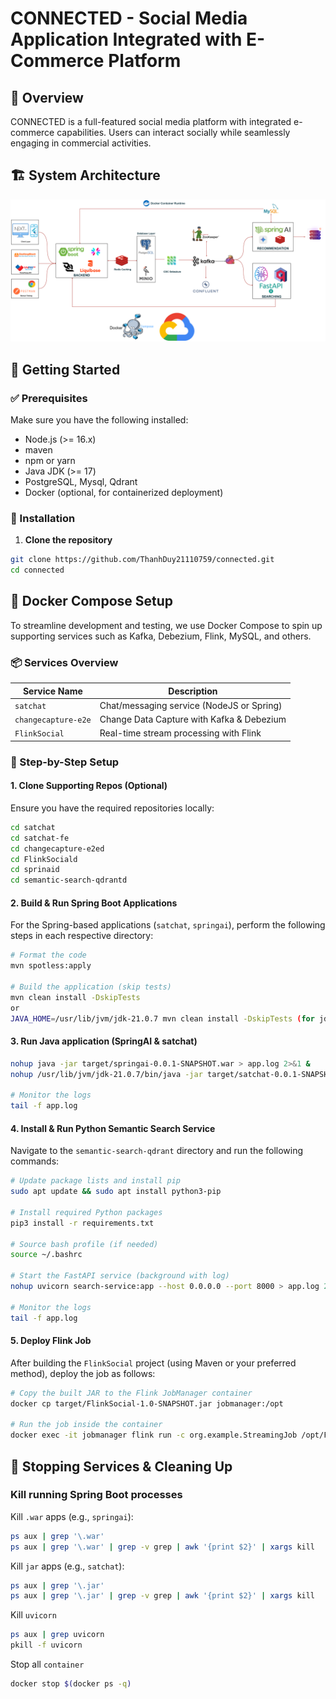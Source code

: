 # CONNECTED - Social Media Application Integrated with E-Commerce Platform

## 📌 Overview

CONNECTED is a full-featured social media platform with integrated e-commerce capabilities. Users can interact socially while seamlessly engaging in commercial activities.

## 🏗️ System Architecture

![System Architecture Diagram](./SYSTEM-ARCHITECTURE.png)

## 🚀 Getting Started

### ✅ Prerequisites

Make sure you have the following installed:

- Node.js (>= 16.x)
- maven
- npm or yarn
- Java JDK (>= 17)
- PostgreSQL, Mysql, Qdrant
- Docker (optional, for containerized deployment)

### 🔧 Installation

1. **Clone the repository**

```bash
git clone https://github.com/ThanhDuy21110759/connected.git
cd connected
```

## 🐳 Docker Compose Setup

To streamline development and testing, we use Docker Compose to spin up supporting services such as Kafka, Debezium, Flink, MySQL, and others.

### 📦 Services Overview

| Service Name        | Description                               |
| ------------------- | ----------------------------------------- |
| `satchat`           | Chat/messaging service (NodeJS or Spring) |
| `changecapture-e2e` | Change Data Capture with Kafka & Debezium |
| `FlinkSocial`       | Real-time stream processing with Flink    |

### 🧰 Step-by-Step Setup

#### 1. Clone Supporting Repos (Optional)

Ensure you have the required repositories locally:

```bash
cd satchat
cd satchat-fe
cd changecapture-e2ed
cd FlinkSociald
cd sprinaid
cd semantic-search-qdrantd
```

#### 2. Build & Run Spring Boot Applications

For the Spring-based applications (`satchat`, `springai`), perform the following steps in each respective directory:

```bash
# Format the code
mvn spotless:apply

# Build the application (skip tests)
mvn clean install -DskipTests
or
JAVA_HOME=/usr/lib/jvm/jdk-21.0.7 mvn clean install -DskipTests (for jdk version 21)
```

#### 3. Run Java application (SpringAI & satchat)

```bash
nohup java -jar target/springai-0.0.1-SNAPSHOT.war > app.log 2>&1 &
nohup /usr/lib/jvm/jdk-21.0.7/bin/java -jar target/satchat-0.0.1-SNAPSHOT.jar > app.log 2>&1 &

# Monitor the logs
tail -f app.log
```

#### 4. Install & Run Python Semantic Search Service

Navigate to the `semantic-search-qdrant` directory and run the following commands:

```bash
# Update package lists and install pip
sudo apt update && sudo apt install python3-pip

# Install required Python packages
pip3 install -r requirements.txt

# Source bash profile (if needed)
source ~/.bashrc

# Start the FastAPI service (background with log)
nohup uvicorn search-service:app --host 0.0.0.0 --port 8000 > app.log 2>&1 &

# Monitor the logs
tail -f app.log
```

#### 5. Deploy Flink Job

After building the `FlinkSocial` project (using Maven or your preferred method), deploy the job as follows:

```bash
# Copy the built JAR to the Flink JobManager container
docker cp target/FlinkSocial-1.0-SNAPSHOT.jar jobmanager:/opt

# Run the job inside the container
docker exec -it jobmanager flink run -c org.example.StreamingJob /opt/FlinkSocial-1.0-SNAPSHOT.jar
```

## 🛑 Stopping Services & Cleaning Up

### Kill running Spring Boot processes

Kill `.war` apps (e.g., `springai`):

```bash
ps aux | grep '\.war'
ps aux | grep '\.war' | grep -v grep | awk '{print $2}' | xargs kill
```

Kill `jar` apps (e.g., `satchat`):

```bash
ps aux | grep '\.jar'
ps aux | grep '\.jar' | grep -v grep | awk '{print $2}' | xargs kill
```

Kill `uvicorn`

```bash
ps aux | grep uvicorn
pkill -f uvicorn
```

Stop all `container`

```bash
docker stop $(docker ps -q)
```

```

```
